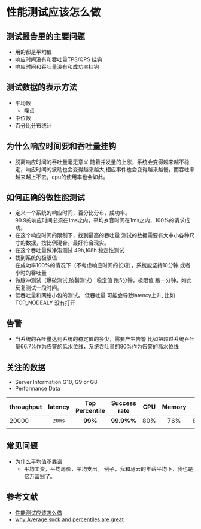 # 性能测试应该怎么做
## 测试报告里的主要问题
* 用的都是平均值
* 响应时间没有和吞吐量TPS/QPS 挂钩
* 响应时间和吞吐量没有和成功率挂钩
## 测试数据的表示方法 
* 平均数 
	* 噪点
* 中位数 
* 百分比分布统计
## 为什么响应时间要和吞吐量挂钩
* 脱离响应时间的吞吐量毫无意义
  随着并发量的上涨，系统会变得越来越不稳定，响应时间的波动也会变得越来越大,相应事件也会变得越来越慢，而吞吐率越来越上不去，cpu的使用率也会如此。
## 如何正确的做性能测试
* 定义一个系统的响应时间，百分比分布，成功率。  
99.9的响应时间必须在1ms之内，平均乡音时间在1ms之内，100%的请求成功。
* 在这个响应时间的限制下，找到最高的吞吐量 
测试的数据需要有大中小各种尺寸的数据，按比例混合。最好符合现实。
* 在这个吞吐量做净泡测试
49h,168h 稳定性测试
* 找到系统的极限值  
在成功率100%的情况下（不考虑响应时间的长短），系统能坚持10分钟,或者小时的吞吐量
* 做脉冲测试（爆破测试,破裂测试） 
稳定值 跑5分钟，极限值 跑一分钟，如此反复测试一段时间。	
* 低吞吐量和网络小包的测试。 
低吞吐量 可能会导致latency上升, 比如TCP_NODEALY 没有打开
## 告警
* 当系统的吞吐量达到系统的稳定值的多少，需要产生告警
比如把超过系统吞吐量66.7%作为告警的低水位线，系统吞吐量的80%作为告警的高水位线 
## 关注的数据
* Server Information
    G10, G9 or G8
* Performance Data

| throughput | latency | Top Percentile | Success rate |  CPU  | Memory |   IO   | Bandwidth |  Duration |  Scenario  |
| -----------|:-------:|:--------------:|:------------:|:-----:|:------:|:------:|:---------:|:---------:|:---------- |
|   20000    |  `20ms` |   **99%**      |  **99.9%%**  |  80%  |  76%   |  89%   |    70%    |    49h    |    link?   |
|            |         |                |              |       |        |        |           |           |            |
## 常见问题
* 为什么平均值不靠谱
	* 平均工资，平均房价，平均支出。
	例子，我和马云的年薪平均下，我也是亿万富翁了。

## 参考文献 
* [性能测试应该怎么做](https://coolshell.cn/articles/17381.html/comment-page-1#comments)
* [why Average suck and percentiles are great](https://www.dynatrace.com/news/blog/why-averages-suck-and-percentiles-are-great/)
